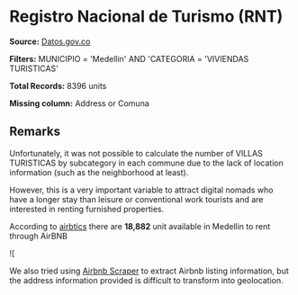 # Registro Nacional de Turismo (RNT)

**Source:** [Datos.gov.co](https://www.datos.gov.co/d/thwd-ivmp)

**Filters:** MUNICIPIO = 'Medellin' AND 'CATEGORIA = 'VIVIENDAS TURISTICAS' 

**Total Records:** 8396 units

**Missing column:** Address or Comuna 

## Remarks ## 

Unfortunately, it was not possible to calculate the number of VILLAS TURISTICAS by subcategory in each commune due to the lack of location information (such as the neighborhood at least).

However, this is a very important variable to attract digital nomads who have a longer stay than leisure or conventional work tourists and are interested in renting furnished properties.

According to [airbtics](https://app.airbtics.com/airbnb-data/columbia/0/medellin,%20antioquia,%20colombia) there are **18,882** unit available in Medellin to rent through AirBNB

![

We also tried using [Airbnb Scraper](https://apify.com/onidivo/airbnb-scraper) to extract Airbnb listing information, but the address information provided is difficult to transform into geolocation.
